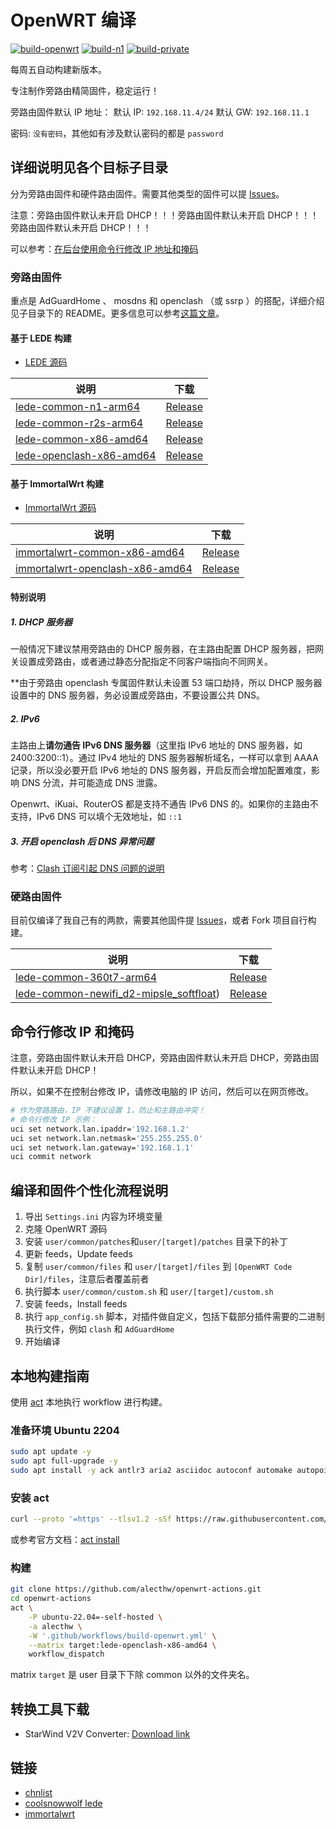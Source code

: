 # OpenWRT 编译

[![build-openwrt](https://github.com/alecthw/openwrt-actions/actions/workflows/build-openwrt.yml/badge.svg)](https://github.com/alecthw/openwrt-actions/actions/workflows/build-openwrt.yml)
[![build-n1](https://github.com/alecthw/openwrt-actions/actions/workflows/build-n1.yml/badge.svg)](https://github.com/alecthw/openwrt-actions/actions/workflows/build-n1.yml)
[![build-private](https://github.com/alecthw/openwrt-actions/actions/workflows/build-private.yml/badge.svg)](https://github.com/alecthw/openwrt-actions/actions/workflows/build-private.yml)

每周五自动构建新版本。

专注制作旁路由精简固件，稳定运行！

旁路由固件默认 IP 地址：
默认 IP: `192.168.11.4/24`
默认 GW: `192.168.11.1`

密码: `没有密码`，其他如有涉及默认密码的都是 `password`

## 详细说明见各个目标子目录

分为旁路由固件和硬件路由固件。需要其他类型的固件可以提 [Issues](https://github.com/alecthw/openwrt-actions/issues)。

注意：旁路由固件默认未开启 DHCP！！！旁路由固件默认未开启 DHCP！！！旁路由固件默认未开启 DHCP！！！

可以参考：[在后台使用命令行修改 IP 地址和掩码](#命令行修改-ip-和掩码)

### 旁路由固件

重点是 AdGuardHome 、 mosdns 和 openclash （或 ssrp ）的搭配，详细介绍见子目录下的 README。更多信息可以参考[这篇文章](https://alecthw.github.io/p/2023/11/fuck-gfw/)。

#### 基于 LEDE 构建

- [LEDE 源码](https://github.com/coolsnowwolf/lede)

| 说明 | 下载 |
|---|---|
| [lede-common-n1-arm64](user/lede-common-n1-arm64/README.md) | [Release](https://github.com/alecthw/openwrt-actions/releases/tag/lede-common-n1-arm64) |
| [lede-common-r2s-arm64](user/lede-common-r2s-arm64/README.md) | [Release](https://github.com/alecthw/openwrt-actions/releases/tag/lede-common-r2s-arm64) |
| [lede-common-x86-amd64](user/lede-common-x86-amd64/README.md) | [Release](https://github.com/alecthw/openwrt-actions/releases/tag/lede-common-x86-amd64) |
| [lede-openclash-x86-amd64](user/lede-openclash-x86-amd64/README.md) | [Release](https://github.com/alecthw/openwrt-actions/releases/tag/lede-openclash-x86-amd64) |

#### 基于 ImmortalWrt 构建

- [ImmortalWrt 源码](https://github.com/immortalwrt/immortalwrt)

| 说明 | 下载 |
|---|---|
| [immortalwrt-common-x86-amd64](user/immortalwrt-common-x86-amd64/README.md) | [Release](https://github.com/alecthw/openwrt-actions/releases/tag/immortalwrt-common-x86-amd64) |
| [immortalwrt-openclash-x86-amd64](user/immortalwrt-openclash-x86-amd64/README.md) | [Release](https://github.com/alecthw/openwrt-actions/releases/tag/immortalwrt-openclash-x86-amd64) |

#### 特别说明

##### 1. DHCP 服务器

一般情况下建议禁用旁路由的 DHCP 服务器，在主路由配置 DHCP 服务器，把网关设置成旁路由，或者通过静态分配指定不同客户端指向不同网关。

**由于旁路由 openclash 专属固件默认未设置 53 端口劫持，所以 DHCP 服务器设置中的 DNS 服务器，务必设置成旁路由，不要设置公共 DNS。

##### 2. IPv6

主路由上**请勿通告 IPv6 DNS 服务器**（这里指 IPv6 地址的 DNS 服务器，如 2400:3200::1）。通过 IPv4 地址的 DNS 服务器解析域名，一样可以拿到 AAAA 记录，所以没必要开启 IPv6 地址的 DNS 服务器，开启反而会增加配置难度，影响 DNS 分流，并可能造成 DNS 泄露。

Openwrt、iKuai、RouterOS 都是支持不通告 IPv6 DNS 的。如果你的主路由不支持，IPv6 DNS 可以填个无效地址，如 `::1`

##### 3. 开启 openclash 后 DNS 异常问题

参考：[Clash 订阅引起 DNS 问题的说明](user/lede-common-x86-amd64/README.md#clash-订阅引起-dns-问题的说明)

### 硬路由固件

目前仅编译了我自己有的两款，需要其他固件提 [Issues](https://github.com/alecthw/openwrt-actions/issues)，或者 Fork 项目自行构建。

| 说明 | 下载 |
|---|---|
| [lede-common-360t7-arm64](user/lede-common-360t7-arm64/README.md) | [Release](https://github.com/alecthw/openwrt-actions/releases/tag/lede-common-360t7-arm64) |
| [lede-common-newifi_d2-mipsle_softfloat](user/lede-common-newifi_d2-mipsle_softfloat/README.md)) | [Release](https://github.com/alecthw/openwrt-actions/releases/tag/lede-common-newifi_d2-mipsle_softfloat) |

## 命令行修改 IP 和掩码

注意，旁路由固件默认未开启 DHCP，旁路由固件默认未开启 DHCP，旁路由固件默认未开启 DHCP！

所以，如果不在控制台修改 IP，请修改电脑的 IP 访问，然后可以在网页修改。

```bash
# 作为旁路路由，IP 不建议设置 1，防止和主路由冲突！
# 命令行修改 IP 示例：
uci set network.lan.ipaddr='192.168.1.2'
uci set network.lan.netmask='255.255.255.0'
uci set network.lan.gateway='192.168.1.1'
uci commit network
```

## 编译和固件个性化流程说明

1. 导出 `Settings.ini` 内容为环境变量
2. 克隆 OpenWRT 源码
3. 安装 `user/common/patches`和`user/[target]/patches` 目录下的补丁
4. 更新 feeds，Update feeds
5. 复制 `user/common/files` 和 `user/[target]/files` 到 `[OpenWRT Code Dir]/files`，注意后者覆盖前者
6. 执行脚本 `user/common/custom.sh` 和 `user/[target]/custom.sh`
7. 安装 feeds，Install feeds
8. 执行 `app_config.sh` 脚本，对插件做自定义，包括下载部分插件需要的二进制执行文件，例如 `clash` 和 `AdGuardHome`
9. 开始编译

## 本地构建指南

使用 [act](https://nektosact.com/) 本地执行 workflow 进行构建。

### 准备环境 Ubuntu 2204

```bash
sudo apt update -y
sudo apt full-upgrade -y
sudo apt install -y ack antlr3 aria2 asciidoc autoconf automake autopoint binutils bison build-essential bzip2 ccache cmake cpio curl device-tree-compiler fastjar flex gawk gettext gcc-multilib g++-multilib git gperf haveged help2man intltool libc6-dev-i386 libelf-dev libglib2.0-dev libgmp3-dev libltdl-dev libmpc-dev libmpfr-dev libncurses5-dev libncursesw5-dev libreadline-dev libssl-dev libtool lrzsz mkisofs msmtp nano ninja-build p7zip p7zip-full patch pkgconf python2.7 python3 python3-pip python3-pyelftools libpython3-dev qemu-utils rsync scons squashfs-tools subversion swig texinfo uglifyjs upx-ucl unzip vim wget xmlto xxd zlib1g-dev clang llvm npm
```

### 安装 act

```bash
curl --proto '=https' --tlsv1.2 -sSf https://raw.githubusercontent.com/nektos/act/master/install.sh | sudo bash -s -- -b /usr/local/bin
```

或参考官方文档：[act install](https://nektosact.com/installation/index.html)

### 构建

```bash
git clone https://github.com/alecthw/openwrt-actions.git
cd openwrt-actions
act \
    -P ubuntu-22.04=-self-hosted \
    -a alecthw \
    -W '.github/workflows/build-openwrt.yml' \
    --matrix target:lede-openclash-x86-amd64 \
    workflow_dispatch
```

matrix `target` 是 user 目录下下除 common 以外的文件夹名。

## 转换工具下载

- StarWind V2V Converter: [Download link](https://www.starwindsoftware.com/tmplink/starwindconverter.exe)

## 链接

- [chnlist](https://github.com/alecthw/chnlist)
- [coolsnowwolf lede](https://github.com/coolsnowwolf/lede)
- [immortalwrt](https://github.com/immortalwrt/immortalwrt)
